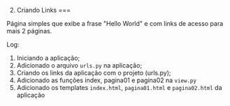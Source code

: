 02. Criando Links
===

Página simples que exibe a frase "Hello World" e com links de acesso para mais 2 páginas.

Log:

1. Iniciando a aplicação;
2. Adicionado o arquivo `urls.py` na aplicação;
3. Criando os links da aplicação com o projeto (urls.py);
4. Adicionado as funções index, pagina01 e pagina02 na `view.py`
5. Adicionado os templates `index.html`, `pagina01.html` e `pagina02.html` da aplicação
